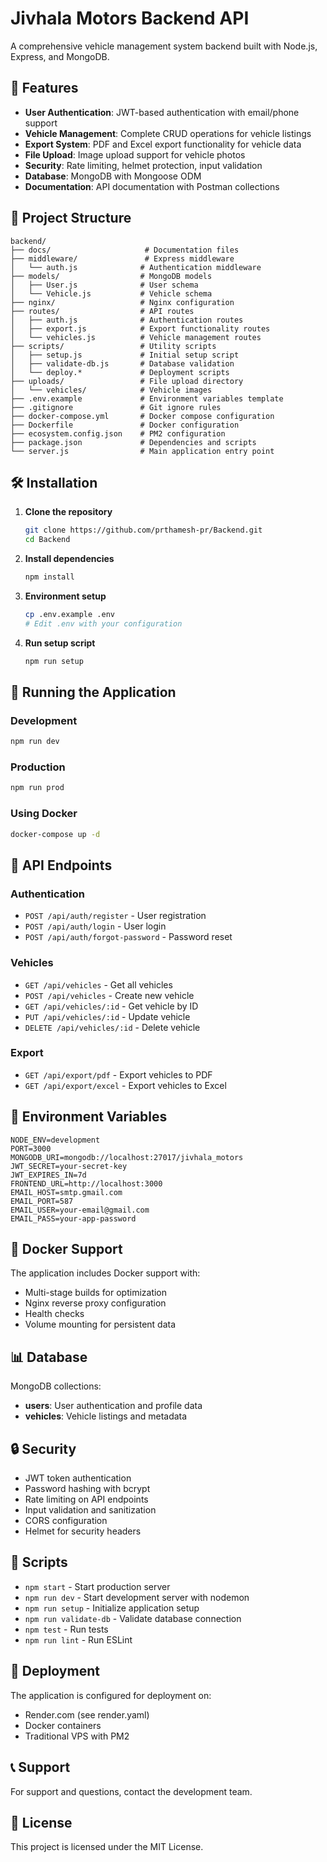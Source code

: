 # Jivhala Motors Backend API

A comprehensive vehicle management system backend built with Node.js, Express, and MongoDB.

## 🚀 Features

- **User Authentication**: JWT-based authentication with email/phone support
- **Vehicle Management**: Complete CRUD operations for vehicle listings
- **Export System**: PDF and Excel export functionality for vehicle data
- **File Upload**: Image upload support for vehicle photos
- **Security**: Rate limiting, helmet protection, input validation
- **Database**: MongoDB with Mongoose ODM
- **Documentation**: API documentation with Postman collections

## 📁 Project Structure

```
backend/
├── docs/                     # Documentation files
├── middleware/               # Express middleware
│   └── auth.js              # Authentication middleware
├── models/                  # MongoDB models
│   ├── User.js              # User schema
│   └── Vehicle.js           # Vehicle schema
├── nginx/                   # Nginx configuration
├── routes/                  # API routes
│   ├── auth.js              # Authentication routes
│   ├── export.js            # Export functionality routes
│   └── vehicles.js          # Vehicle management routes
├── scripts/                 # Utility scripts
│   ├── setup.js             # Initial setup script
│   ├── validate-db.js       # Database validation
│   └── deploy.*             # Deployment scripts
├── uploads/                 # File upload directory
│   └── vehicles/            # Vehicle images
├── .env.example             # Environment variables template
├── .gitignore               # Git ignore rules
├── docker-compose.yml       # Docker compose configuration
├── Dockerfile               # Docker configuration
├── ecosystem.config.json    # PM2 configuration
├── package.json             # Dependencies and scripts
└── server.js                # Main application entry point
```

## 🛠️ Installation

1. **Clone the repository**
   ```bash
   git clone https://github.com/prthamesh-pr/Backend.git
   cd Backend
   ```

2. **Install dependencies**
   ```bash
   npm install
   ```

3. **Environment setup**
   ```bash
   cp .env.example .env
   # Edit .env with your configuration
   ```

4. **Run setup script**
   ```bash
   npm run setup
   ```

## 🚀 Running the Application

### Development
```bash
npm run dev
```

### Production
```bash
npm run prod
```

### Using Docker
```bash
docker-compose up -d
```

## 📡 API Endpoints

### Authentication
- `POST /api/auth/register` - User registration
- `POST /api/auth/login` - User login
- `POST /api/auth/forgot-password` - Password reset

### Vehicles
- `GET /api/vehicles` - Get all vehicles
- `POST /api/vehicles` - Create new vehicle
- `GET /api/vehicles/:id` - Get vehicle by ID
- `PUT /api/vehicles/:id` - Update vehicle
- `DELETE /api/vehicles/:id` - Delete vehicle

### Export
- `GET /api/export/pdf` - Export vehicles to PDF
- `GET /api/export/excel` - Export vehicles to Excel

## 🔧 Environment Variables

```env
NODE_ENV=development
PORT=3000
MONGODB_URI=mongodb://localhost:27017/jivhala_motors
JWT_SECRET=your-secret-key
JWT_EXPIRES_IN=7d
FRONTEND_URL=http://localhost:3000
EMAIL_HOST=smtp.gmail.com
EMAIL_PORT=587
EMAIL_USER=your-email@gmail.com
EMAIL_PASS=your-app-password
```

## 🐳 Docker Support

The application includes Docker support with:
- Multi-stage builds for optimization
- Nginx reverse proxy configuration
- Health checks
- Volume mounting for persistent data

## 📊 Database

MongoDB collections:
- **users**: User authentication and profile data
- **vehicles**: Vehicle listings and metadata

## 🔒 Security

- JWT token authentication
- Password hashing with bcrypt
- Rate limiting on API endpoints
- Input validation and sanitization
- CORS configuration
- Helmet for security headers

## 📝 Scripts

- `npm start` - Start production server
- `npm run dev` - Start development server with nodemon
- `npm run setup` - Initialize application setup
- `npm run validate-db` - Validate database connection
- `npm test` - Run tests
- `npm run lint` - Run ESLint

## 🚀 Deployment

The application is configured for deployment on:
- Render.com (see render.yaml)
- Docker containers
- Traditional VPS with PM2

## 📞 Support

For support and questions, contact the development team.

## 📄 License

This project is licensed under the MIT License.
